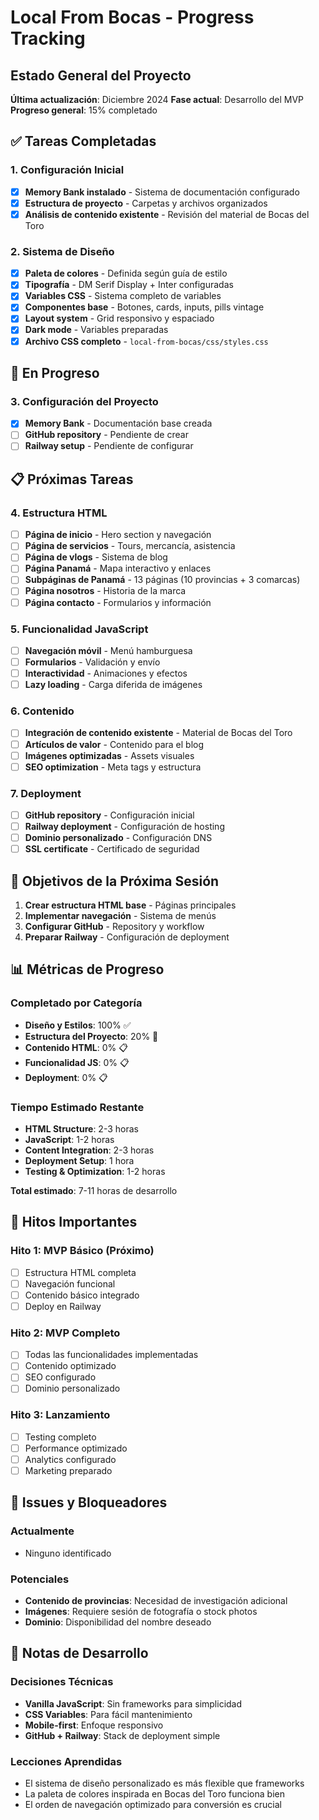 # Local From Bocas - Progress Tracking

## Estado General del Proyecto
**Última actualización**: Diciembre 2024
**Fase actual**: Desarrollo del MVP
**Progreso general**: 15% completado

## ✅ Tareas Completadas

### 1. Configuración Inicial
- [x] **Memory Bank instalado** - Sistema de documentación configurado
- [x] **Estructura de proyecto** - Carpetas y archivos organizados
- [x] **Análisis de contenido existente** - Revisión del material de Bocas del Toro

### 2. Sistema de Diseño
- [x] **Paleta de colores** - Definida según guía de estilo
- [x] **Tipografía** - DM Serif Display + Inter configuradas
- [x] **Variables CSS** - Sistema completo de variables
- [x] **Componentes base** - Botones, cards, inputs, pills vintage
- [x] **Layout system** - Grid responsivo y espaciado
- [x] **Dark mode** - Variables preparadas
- [x] **Archivo CSS completo** - `local-from-bocas/css/styles.css`

## 🔄 En Progreso

### 3. Configuración del Proyecto
- [x] **Memory Bank** - Documentación base creada
- [ ] **GitHub repository** - Pendiente de crear
- [ ] **Railway setup** - Pendiente de configurar

## 📋 Próximas Tareas

### 4. Estructura HTML
- [ ] **Página de inicio** - Hero section y navegación
- [ ] **Página de servicios** - Tours, mercancía, asistencia
- [ ] **Página de vlogs** - Sistema de blog
- [ ] **Página Panamá** - Mapa interactivo y enlaces
- [ ] **Subpáginas de Panamá** - 13 páginas (10 provincias + 3 comarcas)
- [ ] **Página nosotros** - Historia de la marca
- [ ] **Página contacto** - Formularios y información

### 5. Funcionalidad JavaScript
- [ ] **Navegación móvil** - Menú hamburguesa
- [ ] **Formularios** - Validación y envío
- [ ] **Interactividad** - Animaciones y efectos
- [ ] **Lazy loading** - Carga diferida de imágenes

### 6. Contenido
- [ ] **Integración de contenido existente** - Material de Bocas del Toro
- [ ] **Artículos de valor** - Contenido para el blog
- [ ] **Imágenes optimizadas** - Assets visuales
- [ ] **SEO optimization** - Meta tags y estructura

### 7. Deployment
- [ ] **GitHub repository** - Configuración inicial
- [ ] **Railway deployment** - Configuración de hosting
- [ ] **Dominio personalizado** - Configuración DNS
- [ ] **SSL certificate** - Certificado de seguridad

## 🎯 Objetivos de la Próxima Sesión

1. **Crear estructura HTML base** - Páginas principales
2. **Implementar navegación** - Sistema de menús
3. **Configurar GitHub** - Repository y workflow
4. **Preparar Railway** - Configuración de deployment

## 📊 Métricas de Progreso

### Completado por Categoría
- **Diseño y Estilos**: 100% ✅
- **Estructura del Proyecto**: 20% 🔄
- **Contenido HTML**: 0% 📋
- **Funcionalidad JS**: 0% 📋
- **Deployment**: 0% 📋

### Tiempo Estimado Restante
- **HTML Structure**: 2-3 horas
- **JavaScript**: 1-2 horas
- **Content Integration**: 2-3 horas
- **Deployment Setup**: 1 hora
- **Testing & Optimization**: 1-2 horas

**Total estimado**: 7-11 horas de desarrollo

## 🚀 Hitos Importantes

### Hito 1: MVP Básico (Próximo)
- [ ] Estructura HTML completa
- [ ] Navegación funcional
- [ ] Contenido básico integrado
- [ ] Deploy en Railway

### Hito 2: MVP Completo
- [ ] Todas las funcionalidades implementadas
- [ ] Contenido optimizado
- [ ] SEO configurado
- [ ] Dominio personalizado

### Hito 3: Lanzamiento
- [ ] Testing completo
- [ ] Performance optimizado
- [ ] Analytics configurado
- [ ] Marketing preparado

## 🔧 Issues y Bloqueadores

### Actualmente
- Ninguno identificado

### Potenciales
- **Contenido de provincias**: Necesidad de investigación adicional
- **Imágenes**: Requiere sesión de fotografía o stock photos
- **Dominio**: Disponibilidad del nombre deseado

## 📝 Notas de Desarrollo

### Decisiones Técnicas
- **Vanilla JavaScript**: Sin frameworks para simplicidad
- **CSS Variables**: Para fácil mantenimiento
- **Mobile-first**: Enfoque responsivo
- **GitHub + Railway**: Stack de deployment simple

### Lecciones Aprendidas
- El sistema de diseño personalizado es más flexible que frameworks
- La paleta de colores inspirada en Bocas del Toro funciona bien
- El orden de navegación optimizado para conversión es crucial
